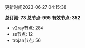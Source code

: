 更新时间2023-06-27 04:15:38

**总订阅: 73**
**总节点: 995**
**有效节点: 352**
- v2ray节点: 284
- ss节点: 12
- trojan节点: 56
